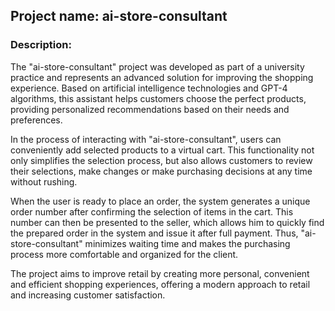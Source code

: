 ## Project name: ai-store-consultant

### Description:

The "ai-store-consultant" project was developed as part of a university practice and represents an advanced solution for improving the shopping experience. Based on artificial intelligence technologies and GPT-4 algorithms, this assistant helps customers choose the perfect products, providing personalized recommendations based on their needs and preferences.

In the process of interacting with "ai-store-consultant", users can conveniently add selected products to a virtual cart. This functionality not only simplifies the selection process, but also allows customers to review their selections, make changes or make purchasing decisions at any time without rushing.

When the user is ready to place an order, the system generates a unique order number after confirming the selection of items in the cart. This number can then be presented to the seller, which allows him to quickly find the prepared order in the system and issue it after full payment. Thus, "ai-store-consultant" minimizes waiting time and makes the purchasing process more comfortable and organized for the client.

The project aims to improve retail by creating more personal, convenient and efficient shopping experiences, offering a modern approach to retail and increasing customer satisfaction.
